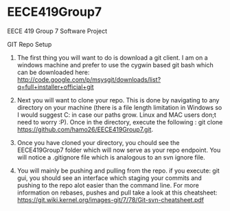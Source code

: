 EECE419Group7
=============

EECE 419 Group 7 Software Project

GIT Repo Setup

1) The first thing you will want to do is download a git client. I am on a windows machine and prefer to use
the cygwin based git bash which can be downloaded here: http://code.google.com/p/msysgit/downloads/list?q=full+installer+official+git

2) Next you will want to clone your repo. This is done by navigating to any directory on your machine (there is a file length
limitation in Windows so I would suggest C: in case our paths grow. Linux and MAC users don;t need to worry :P). Once in 
the directory, execute the following : git clone https://github.com/hamo26/EECE419Group7.git. 

3) Once you have cloned your directory, you chould see the EECE419Group7 folder which will now serve as your repo endpoint.
You will notice a .gitignore file which is analogous to an svn ignore file. 

4) You will mainly be pushing and pulling from the repo. if you execute: git gui, you should see an interface which 
staging your commits and pushing to the repo alot easier than the command line. For more information on rebases, pushes and pull
take a look at this cheatsheet: https://git.wiki.kernel.org/images-git/7/78/Git-svn-cheatsheet.pdf